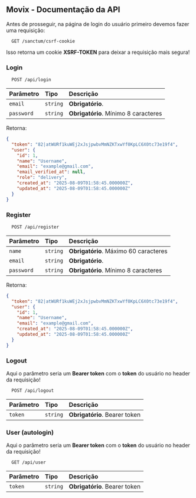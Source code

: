 
## Movix - Documentação da API

Antes de prosseguir, na página de login do usuário primeiro devemos fazer uma requisição:
```http
  GET /sanctum/csrf-cookie
```
Isso retorna um cookie **XSRF-TOKEN** para deixar a requisição mais segura!

### Login

```http
  POST /api/login
```

| Parâmetro   | Tipo       | Descrição                           |
| :---------- | :--------- | :---------------------------------- |
| `email` | `string` | **Obrigatório**. |
| `password` | `string` | **Obrigatório**. Mínimo 8 caracteres |

Retorna:

```json
{
  "token": "82|atWURf1kuWEj2xJsjpwbvMmNZKTxwYf0KpLC6X0tc73e19f4",
  "user": {
    "id": 1,
    "name": "Username",
    "email": "example@gmail.com",
    "email_verified_at": null,
    "role": "delivery",
    "created_at": "2025-08-09T01:58:45.000000Z",
    "updated_at": "2025-08-09T01:58:45.000000Z"
  }
}
```

### Register

```http
  POST /api/register
```

| Parâmetro   | Tipo       | Descrição                                   |
| :---------- | :--------- | :------------------------------------------ |
| `name`      | `string` | **Obrigatório**. Máximo 60 caracteres |
| `email`      | `string` | **Obrigatório**. |
| `password`      | `string` | **Obrigatório**. Mínimo 8 caracteres |

Retorna:

```json
{
  "token": "82|atWURf1kuWEj2xJsjpwbvMmNZKTxwYf0KpLC6X0tc73e19f4",
  "user": {
    "id": 1,
    "name": "Username",
    "email": "example@gmail.com",
    "created_at": "2025-08-09T01:58:45.000000Z",
    "updated_at": "2025-08-09T01:58:45.000000Z"
  }
}
```

### Logout

Aqui o parâmetro seria um **Bearer token** com o **token** do usuário no header da requisição!

```http
  POST /api/logout
```

| Parâmetro   | Tipo       | Descrição                                   |
| :---------- | :--------- | :------------------------------------------ |
| `token`      | `string` | **Obrigatório**. Bearer token |

### User (autologin)

Aqui o parâmetro seria um **Bearer token** com o **token** do usuário no header da requisição!

```http
  GET /api/user
```

| Parâmetro   | Tipo       | Descrição                                   |
| :---------- | :--------- | :------------------------------------------ |
| `token`      | `string` | **Obrigatório**. Bearer token |
